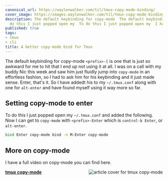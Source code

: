 ```yaml
---
canonical_url: https://waylonwalker.com/til/tmux-copy-mode-binding/
cover_image: https://images.waylonwalker.com/til/tmux-copy-mode-binding.png
description: The default keybinding for copy-mode  The default keybinding for copy-mode  To
  do this I just popped open my  To do this I just popped open my  I have a full vi
published: true
tags:
- tmux
- cli
title: A better copy-mode bind for Tmux
---
```


The default keybinding for copy-mode `<prefix>-[` is one that is just so awkward for me to hit that I end up not using it at all.  I was on a call with my buddy Nic this week and saw him just fluidly jump into
`copy-mode` in an effortless fashion, so I had to ask him for his
keybinding and it just made sense. Enter, that's it.  So I have addedt his to my `~/.tmux.conf` along with one for `alt-enter` and have found myself using it way more so far.

## Setting copy-mode to enter

To do this I just popped open my `~/.tmux.conf` and added the following. Now I can get to `copy-mode` with `<prefix>-Enter` which is `control-b Enter`, or `alt-enter`.

```bash
bind Enter copy-mode bind -n M-Enter copy-mode
```

## More on copy-mode

I have a full video on copy-mode you can find here.


  <div class="onelinelink-wrapper">
      <a class="onelinelink" href="https://waylonwalker.com/tmux-copy-mode/">
          <img style="float: right;" align='right' src="https://images.waylonwalker.com/tmux-copy-mode-og_250x140.png" alt="article cover for 
 tmux copy-mode
"/>
          <p><strong>
 tmux copy-mode
</strong></p>
      </a>
  </div>